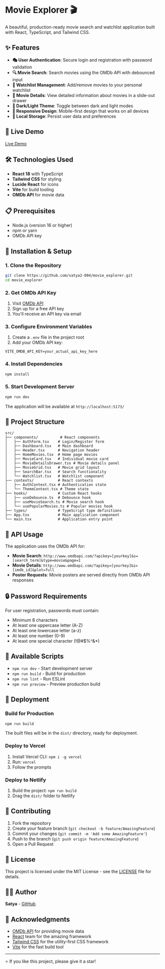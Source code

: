 # Movie Explorer 🎬

A beautiful, production-ready movie search and watchlist application built with React, TypeScript, and Tailwind CSS.

## ✨ Features

- **🎭 User Authentication**: Secure login and registration with password validation
- **🔍 Movie Search**: Search movies using the OMDb API with debounced input
- **📝 Watchlist Management**: Add/remove movies to your personal watchlist
- **📖 Movie Details**: View detailed information about movies in a slide-out drawer
- **🌙 Dark/Light Theme**: Toggle between dark and light modes
- **📱 Responsive Design**: Mobile-first design that works on all devices
- **💾 Local Storage**: Persist user data and preferences

## 🚀 Live Demo

[Live Demo](https://startling-basbousa-933c70.netlify.app/)

## 🛠️ Technologies Used

- **React 18** with TypeScript
- **Tailwind CSS** for styling
- **Lucide React** for icons
- **Vite** for build tooling
- **OMDb API** for movie data

## 📋 Prerequisites

- Node.js (version 16 or higher)
- npm or yarn
- OMDb API key

## 🔧 Installation & Setup

### 1. Clone the Repository

```bash
git clone https://github.com/satya2-004/movie_explorer.git
cd movie_explorer
```

### 2. Get OMDb API Key

1. Visit [OMDb API](http://www.omdbapi.com/apikey.aspx)
2. Sign up for a free API key
3. You'll receive an API key via email

### 3. Configure Environment Variables

1. Create a `.env` file in the project root
2. Add your OMDb API key:

```env
VITE_OMDB_API_KEY=your_actual_api_key_here
```

### 4. Install Dependencies

```bash
npm install
```

### 5. Start Development Server

```bash
npm run dev
```

The application will be available at `http://localhost:5173/`

## 📁 Project Structure

```
src/
├── components/          # React components
│   ├── AuthForm.tsx    # Login/Register form
│   ├── Dashboard.tsx   # Main dashboard
│   ├── Header.tsx      # Navigation header
│   ├── HomeMovies.tsx  # Home page movies
│   ├── MovieCard.tsx   # Individual movie card
│   ├── MovieDetailsDrawer.tsx # Movie details panel
│   ├── MovieGrid.tsx   # Movie grid layout
│   ├── SearchBar.tsx   # Search functionality
│   └── Watchlist.tsx   # Watchlist component
├── contexts/           # React contexts
│   ├── AuthContext.tsx # Authentication state
│   └── ThemeContext.tsx # Theme state
├── hooks/              # Custom React hooks
│   ├── useDebounce.ts  # Debounce hook
│   ├── useMovieSearch.ts # Movie search hook
│   └── usePopularMovies.ts # Popular movies hook
├── types/              # TypeScript type definitions
├── App.tsx             # Main application component
└── main.tsx            # Application entry point
```

## 🔑 API Usage

The application uses the OMDb API for:

- **Movie Search**: `http://www.omdbapi.com/?apikey=[yourkey]&s=[search_term]&type=movie&page=1`
- **Movie Details**: `http://www.omdbapi.com/?apikey=[yourkey]&i=[imdb_id]&plot=full`
- **Poster Requests**: Movie posters are served directly from OMDb API responses

## 🔒 Password Requirements

For user registration, passwords must contain:
- Minimum 8 characters
- At least one uppercase letter (A-Z)
- At least one lowercase letter (a-z)
- At least one number (0-9)
- At least one special character (!@#$%^&*)

## 📜 Available Scripts

- `npm run dev` - Start development server
- `npm run build` - Build for production
- `npm run lint` - Run ESLint
- `npm run preview` - Preview production build

## 🚀 Deployment

### Build for Production

```bash
npm run build
```

The built files will be in the `dist/` directory, ready for deployment.

### Deploy to Vercel

1. Install Vercel CLI: `npm i -g vercel`
2. Run: `vercel`
3. Follow the prompts

### Deploy to Netlify

1. Build the project: `npm run build`
2. Drag the `dist/` folder to Netlify

## 🤝 Contributing

1. Fork the repository
2. Create your feature branch (`git checkout -b feature/AmazingFeature`)
3. Commit your changes (`git commit -m 'Add some AmazingFeature'`)
4. Push to the branch (`git push origin feature/AmazingFeature`)
5. Open a Pull Request

## 📝 License

This project is licensed under the MIT License - see the [LICENSE](LICENSE) file for details.

## 👨‍💻 Author

**Satya** - [GitHub](https://github.com/satya2-004)

## 🙏 Acknowledgments

- [OMDb API](http://www.omdbapi.com/) for providing movie data
- [React](https://reactjs.org/) team for the amazing framework
- [Tailwind CSS](https://tailwindcss.com/) for the utility-first CSS framework
- [Vite](https://vitejs.dev/) for the fast build tool

---

⭐ If you like this project, please give it a star!

